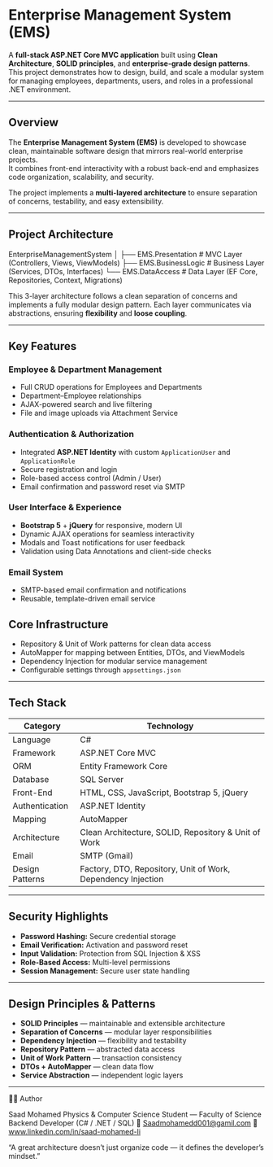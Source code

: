# Enterprise Management System (EMS)

A **full-stack ASP.NET Core MVC application** built using **Clean Architecture**, **SOLID principles**, and **enterprise-grade design patterns**.  
This project demonstrates how to design, build, and scale a modular system for managing employees, departments, users, and roles in a professional .NET environment.

---

## Overview

The **Enterprise Management System (EMS)** is developed to showcase clean, maintainable software design that mirrors real-world enterprise projects.  
It combines front-end interactivity with a robust back-end and emphasizes code organization, scalability, and security.

The project implements a **multi-layered architecture** to ensure separation of concerns, testability, and easy extensibility.

---

## Project Architecture

EnterpriseManagementSystem
│
├── EMS.Presentation        # MVC Layer (Controllers, Views, ViewModels)
├── EMS.BusinessLogic       # Business Layer (Services, DTOs, Interfaces)
└── EMS.DataAccess          # Data Layer (EF Core, Repositories, Context, Migrations)

This 3-layer architecture follows a clean separation of concerns and implements a fully modular design pattern.
Each layer communicates via abstractions, ensuring **flexibility** and **loose coupling**.

---

## Key Features

### Employee & Department Management
- Full CRUD operations for Employees and Departments  
- Department–Employee relationships  
- AJAX-powered search and live filtering  
- File and image uploads via Attachment Service  

### Authentication & Authorization
- Integrated **ASP.NET Identity** with custom `ApplicationUser` and `ApplicationRole`  
- Secure registration and login  
- Role-based access control (Admin / User)  
- Email confirmation and password reset via SMTP  

### User Interface & Experience
- **Bootstrap 5** + **jQuery** for responsive, modern UI  
- Dynamic AJAX operations for seamless interactivity  
- Modals and Toast notifications for user feedback  
- Validation using Data Annotations and client-side checks  

### Email System
- SMTP-based email confirmation and notifications  
- Reusable, template-driven email service  

## Core Infrastructure
- Repository & Unit of Work patterns for clean data access  
- AutoMapper for mapping between Entities, DTOs, and ViewModels  
- Dependency Injection for modular service management  
- Configurable settings through `appsettings.json`  

---

## Tech Stack

| Category | Technology |
|-----------|-------------|
| Language | C# |
| Framework | ASP.NET Core MVC |
| ORM | Entity Framework Core |
| Database | SQL Server |
| Front-End | HTML, CSS, JavaScript, Bootstrap 5, jQuery |
| Authentication | ASP.NET Identity |
| Mapping | AutoMapper |
| Architecture | Clean Architecture, SOLID, Repository & Unit of Work |
| Email | SMTP (Gmail) |
| Design Patterns | Factory, DTO, Repository, Unit of Work, Dependency Injection |

---

## Security Highlights

- **Password Hashing:** Secure credential storage  
- **Email Verification:** Activation and password reset  
- **Input Validation:** Protection from SQL Injection & XSS  
- **Role-Based Access:** Multi-level permissions  
- **Session Management:** Secure user state handling  

---

## Design Principles & Patterns

- **SOLID Principles** — maintainable and extensible architecture  
- **Separation of Concerns** — modular layer responsibilities  
- **Dependency Injection** — flexibility and testability  
- **Repository Pattern** — abstracted data access  
- **Unit of Work Pattern** — transaction consistency  
- **DTOs + AutoMapper** — clean data flow  
- **Service Abstraction** — independent logic layers  

---

🧑‍💻 Author

Saad Mohamed
 Physics & Computer Science Student — Faculty of Science
 Backend Developer (C# / .NET / SQL)
📧 Saadmohamedd001@gamil.com
🔗 www.linkedin.com/in/saad-mohamed-li

“A great architecture doesn’t just organize code — it defines the developer’s mindset.”


